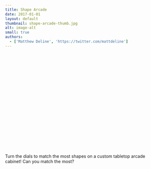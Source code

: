 ```yaml
---
title: Shape Arcade
date: 2017-01-01
layout: default
thumbnail: shape-arcade-thumb.jpg
alt: image-alt
small: true
authors:
  - ['Matthew Deline', 'https://twitter.com/mattdeline']
---
```


<iframe width="560" height="315" data-src-lazy="https://www.youtube.com/embed/YMsmbw2Wt40" frameborder="0" allow="autoplay; encrypted-media" allowfullscreen></iframe>

Turn the dials to match the most shapes on a custom tabletop arcade cabinet! Can you match the most?
